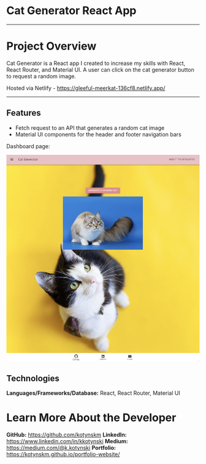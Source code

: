 # Cat Generator React App

---

# Project Overview

Cat Generator is a React app I created to increase my skills with React, React Router, and Material UI. A user can click on the cat generator button to request a random image.

Hosted via Netlify - https://gleeful-meerkat-136cf8.netlify.app/

---

## Features

- Fetch request to an API that generates a random cat image
- Material UI components for the header and footer navigation bars

Dashboard page:

<div>
<img src="/src/assets/dash.png">
</div>

## Technologies

**Languages/Frameworks/Database:** React, React Router, Material UI

# <a name="about"></a>Learn More About the Developer

**GitHub:** https://github.com/kotynskm
**LinkedIn:** https://www.linkedin.com/in/kkotynski
**Medium:** https://medium.com/@k.kotynski
**Portfolio:** https://kotynskm.github.io/portfolio-website/

